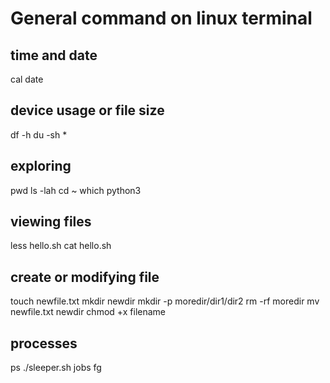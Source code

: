 # General command on linux terminal

## time and date
cal
date

## device usage or file size
df -h
du -sh *

## exploring
pwd
ls -lah
cd ~
which python3

## viewing files
less hello.sh
cat hello.sh

## create or modifying file
touch newfile.txt
mkdir newdir
mkdir -p moredir/dir1/dir2
rm -rf moredir
mv newfile.txt newdir
chmod +x filename

## processes
ps
./sleeper.sh
jobs
fg